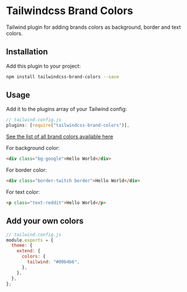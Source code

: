 # Tailwindcss Brand Colors

Tailwind plugin for adding brands colors as background, border and text colors.

## Installation

Add this plugin to your project:

```sh
npm install tailwindcss-brand-colors --save
```

## Usage

Add it to the plugins array of your Tailwind config:

```js
// tailwind.config.js
plugins: [require("tailwindcss-brand-colors")],
```

[See the list of all brand colors available here](https://github.com/praveenjuge/tailwindcss-brand-colors/blob/master/index.js)

For background color:

```html
<div class="bg-google">Hello World</div>
```

For border color:

```html
<div class="border-twitch border">Hello World</div>
```

For text color:

```html
<p class="text-reddit">Hello World</p>
```

## Add your own colors

```js
// tailwind.config.js
module.exports = {
  theme: {
    extend: {
      colors: {
        tailwind: "#00b4b6",
      },
    },
  },
};
```
